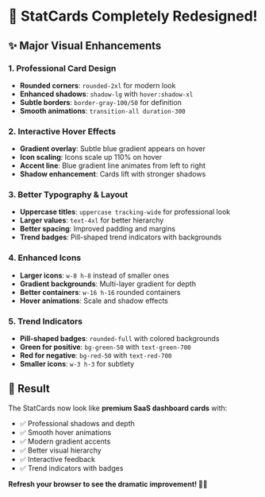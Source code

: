 # 🎨 StatCards Completely Redesigned!

## ✨ **Major Visual Enhancements**

### **1. Professional Card Design**
- **Rounded corners**: `rounded-2xl` for modern look
- **Enhanced shadows**: `shadow-lg` with `hover:shadow-xl`
- **Subtle borders**: `border-gray-100/50` for definition
- **Smooth animations**: `transition-all duration-300`

### **2. Interactive Hover Effects**
- **Gradient overlay**: Subtle blue gradient appears on hover
- **Icon scaling**: Icons scale up 110% on hover
- **Accent line**: Blue gradient line animates from left to right
- **Shadow enhancement**: Cards lift with stronger shadows

### **3. Better Typography & Layout**
- **Uppercase titles**: `uppercase tracking-wide` for professional look
- **Larger values**: `text-4xl` for better hierarchy
- **Better spacing**: Improved padding and margins
- **Trend badges**: Pill-shaped trend indicators with backgrounds

### **4. Enhanced Icons**
- **Larger icons**: `w-8 h-8` instead of smaller ones
- **Gradient backgrounds**: Multi-layer gradient for depth
- **Better containers**: `w-16 h-16` rounded containers
- **Hover animations**: Scale and shadow effects

### **5. Trend Indicators**
- **Pill-shaped badges**: `rounded-full` with colored backgrounds
- **Green for positive**: `bg-green-50` with `text-green-700`
- **Red for negative**: `bg-red-50` with `text-red-700`
- **Smaller icons**: `w-3 h-3` for subtlety

## 🚀 **Result**

The StatCards now look like **premium SaaS dashboard cards** with:
- ✅ Professional shadows and depth
- ✅ Smooth hover animations
- ✅ Modern gradient accents
- ✅ Better visual hierarchy
- ✅ Interactive feedback
- ✅ Trend indicators with badges

**Refresh your browser to see the dramatic improvement! 🎯✨**
